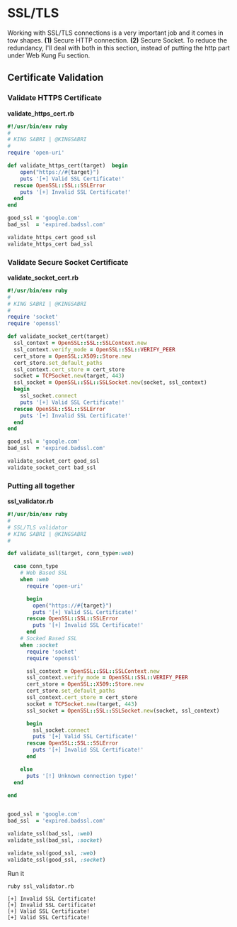 # SSL/TLS

Working with SSL/TLS connections is a very important job and it comes in tow shapes. **\(1\)** Secure HTTP connection. **\(2\)** Secure Socket. To reduce the redundancy, I'll deal with both in this section, instead of putting the http part under Web Kung Fu section.

## Certificate Validation

### Validate HTTPS Certificate

**validate\_https\_cert.rb**

```ruby
#!/usr/bin/env ruby
#
# KING SABRI | @KINGSABRI
#
require 'open-uri'

def validate_https_cert(target)  begin
    open("https://#{target}")
    puts '[+] Valid SSL Certificate!'
  rescue OpenSSL::SSL::SSLError
    puts '[+] Invalid SSL Certificate!'
  end
end

good_ssl = 'google.com'
bad_ssl  = 'expired.badssl.com'

validate_https_cert good_ssl
validate_https_cert bad_ssl
```

### Validate Secure Socket Certificate

**validate\_socket\_cert.rb**

```ruby
#!/usr/bin/env ruby
#
# KING SABRI | @KINGSABRI
#
require 'socket'
require 'openssl'

def validate_socket_cert(target)
  ssl_context = OpenSSL::SSL::SSLContext.new  
  ssl_context.verify_mode = OpenSSL::SSL::VERIFY_PEER  
  cert_store = OpenSSL::X509::Store.new  
  cert_store.set_default_paths  
  ssl_context.cert_store = cert_store  
  socket = TCPSocket.new(target, 443)  
  ssl_socket = OpenSSL::SSL::SSLSocket.new(socket, ssl_context)  
  begin    
    ssl_socket.connect    
    puts '[+] Valid SSL Certificate!'  
  rescue OpenSSL::SSL::SSLError    
    puts '[+] Invalid SSL Certificate!'  
  end
end

good_ssl = 'google.com'
bad_ssl  = 'expired.badssl.com'

validate_socket_cert good_ssl
validate_socket_cert bad_ssl
```

### Putting all together

**ssl\_validator.rb**

```ruby
#!/usr/bin/env ruby
#
# SSL/TLS validator
# KING SABRI | @KINGSABRI
#

def validate_ssl(target, conn_type=:web)

  case conn_type
    # Web Based SSL
    when :web
      require 'open-uri'

      begin
        open("https://#{target}")
        puts '[+] Valid SSL Certificate!'
      rescue OpenSSL::SSL::SSLError
        puts '[+] Invalid SSL Certificate!'
      end
    # Socked Based SSL
    when :socket
      require 'socket'
      require 'openssl'

      ssl_context = OpenSSL::SSL::SSLContext.new
      ssl_context.verify_mode = OpenSSL::SSL::VERIFY_PEER
      cert_store = OpenSSL::X509::Store.new
      cert_store.set_default_paths
      ssl_context.cert_store = cert_store
      socket = TCPSocket.new(target, 443)
      ssl_socket = OpenSSL::SSL::SSLSocket.new(socket, ssl_context)

      begin
        ssl_socket.connect
        puts '[+] Valid SSL Certificate!'
      rescue OpenSSL::SSL::SSLError
        puts '[+] Invalid SSL Certificate!'
      end

    else
      puts '[!] Unknown connection type!'
  end

end


good_ssl = 'google.com'
bad_ssl  = 'expired.badssl.com'

validate_ssl(bad_ssl, :web)
validate_ssl(bad_ssl, :socket)

validate_ssl(good_ssl, :web)
validate_ssl(good_ssl, :socket)
```

Run it

```text
ruby ssl_validator.rb

[+] Invalid SSL Certificate!
[+] Invalid SSL Certificate!
[+] Valid SSL Certificate!
[+] Valid SSL Certificate!
```

